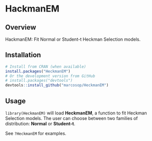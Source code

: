 
# HackmanEM

## Overview

HackmanEM: Fit Normal or Student-t Heckman Selection models.

## Installation

``` r
# Install from CRAN (when available)
install.packages("HeckmanEM")
# Or the development version from GitHub
# install.packages("devtools")
devtools::install_github("marcosop/HeckmanEM")
```

## Usage

`library(HeckmanEM)` will load **HeckmanEM**, a function to fit Heckman
Selection models. The user can choose between two families of
distribution: **Normal** or **Student-t**.

See `?HeckmanEM` for examples.
